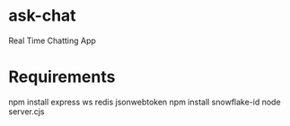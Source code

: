 # ask-chat
Real Time Chatting App

# Requirements
npm install express ws redis jsonwebtoken
npm install snowflake-id
node server.cjs